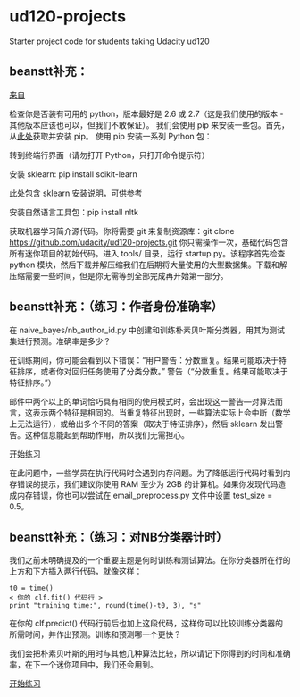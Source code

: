 ud120-projects
==============

Starter project code for students taking Udacity ud120

## beanstt补充：

[来自](https://classroom.udacity.com/courses/ud120/lessons/2254358555/concepts/30199885720923)

检查你是否装有可用的 python，版本最好是 2.6 或 2.7（这是我们使用的版本 - 其他版本应该也可以，但我们不敢保证）。
我们会使用 pip 来安装一些包。首先，从[此处](https://pip.pypa.io/en/latest/installing.html)获取并安装 pip。
使用 pip 安装一系列 Python 包：

转到终端行界面（请勿打开 Python，只打开命令提示符）

安装 sklearn: pip install scikit-learn

[此处](http://scikit-learn.org/stable/install.html)包含 sklearn 安装说明，可供参考

安装自然语言工具包：pip install nltk

获取机器学习简介源代码。你将需要 git 来复制资源库：git clone https://github.com/udacity/ud120-projects.git
你只需操作一次，基础代码包含所有迷你项目的初始代码。进入 tools/ 目录，运行 startup.py。该程序首先检查 python 模块，然后下载并解压缩我们在后期将大量使用的大型数据集。下载和解压缩需要一些时间，但是你无需等到全部完成再开始第一部分。


## beanstt补充：（练习：作者身份准确率）

在 naive_bayes/nb_author_id.py 中创建和训练朴素贝叶斯分类器，用其为测试集进行预测。准确率是多少？

在训练期间，你可能会看到以下错误：“用户警告：分数重复。结果可能取决于特征排序，或者你对回归任务使用了分类分数。” 警告（“分数重复。结果可能取决于特征排序。”）

邮件中两个以上的单词恰巧具有相同的使用模式时，会出现这一警告—对算法而言，这表示两个特征是相同的。当重复特征出现时，一些算法实际上会中断（数学上无法运行），或给出多个不同的答案（取决于特征排序），然后 sklearn 发出警告。这种信息能起到帮助作用，所以我们无需担心。

[开始练习](https://classroom.udacity.com/courses/ud120/lessons/2254358555/concepts/30245185880923#)

在此问题中，一些学员在执行代码时会遇到内存问题。为了降低运行代码时看到内存错误的提示，我们建议你使用 RAM 至少为 2GB 的计算机。如果你发现代码造成内存错误，你也可以尝试在 email_preprocess.py 文件中设置 test_size = 0.5。


## beanstt补充：（练习：对NB分类器计时）

我们之前未明确提及的一个重要主题是何时训练和测试算法。在你分类器所在行的上方和下方插入两行代码，就像这样：
```
t0 = time()
< 你的 clf.fit() 代码行 >
print "training time:", round(time()-t0, 3), "s"
```

在你的 clf.predict() 代码行前后也加上这段代码，这样你可以比较训练分类器的所需时间，并作出预测。训练和预测哪一个更快？

我们会把朴素贝叶斯的用时与其他几种算法比较，所以请记下你得到的时间和准确率，在下一个迷你项目中，我们还会用到。

[开始练习](https://classroom.udacity.com/courses/ud120/lessons/2254358555/concepts/30127485730923#)


